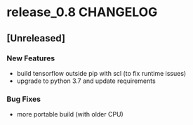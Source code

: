 # release_0.8 CHANGELOG


## [Unreleased]

### New Features
- build tensorflow outside pip with scl (to fix runtime issues)
- upgrade to python 3.7 and update requirements


### Bug Fixes
- more portable build (with older CPU)






